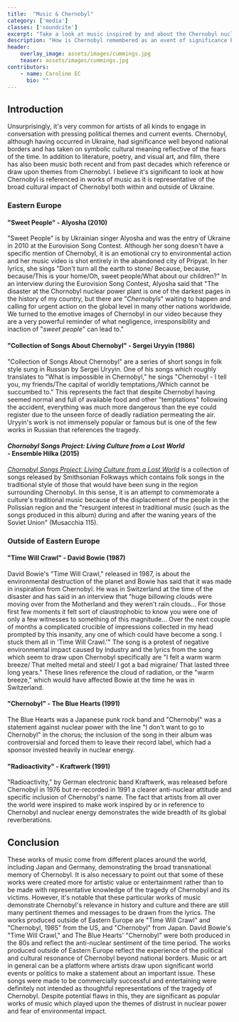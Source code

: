 ```yaml
---
title:  "Music & Chernobyl"
category: ['media']
classes: ['soundcite']
excerpt: "Take a look at music inspired by and about the Chernobyl nuclear disaster"
description: "How is Chernobyl remembered as an event of significance both within Eastern Europe and across national borders and how have artists represented the tragedy through music in particular? How does Chernobyl play into broader themes such as environmental degradation and how do artists use Chernobyl as a symbol in works with greater political or social meaning? "
header: 
    overlay_image: assets/images/cummings.jpg
    teaser: assets/images/cummings.jpg
contributors:
    - name: Caroline EC
      bio: ""
---
```


## Introduction

Unsurprisingly, it's very common for artists of all kinds to engage in
conversation with pressing political themes and current events.
Chernobyl, although having occurred in Ukraine, had significance well
beyond national borders and has taken on symbolic cultural meaning
reflective of the fears of the time. In addition to literature, poetry,
and visual art, and film, there has also been music both recent and from
past decades which reference or draw upon themes from Chernobyl. I
believe it's significant to look at how Chernobyl is referenced in works
of music as it is representative of the broad cultural impact of
Chernobyl both within and outside of Ukraine.


### Eastern Europe

#### "Sweet People" - Alyosha (2010)

"Sweet People" is by Ukrainian singer Alyosha and was the entry of
Ukraine in 2010 at the Eurovision Song Contest. Although her song
doesn't have a specific mention of Chernobyl, it is an emotional cry to
environmental action and her music video is shot entirely in the
abandoned city of Pripyat. In her lyrics, she sings <span class="soundcite" data-url="../../assets/audio/alyosha-sweet-people.m4a" data-start="0" data-end="27402" data-plays="1"> "Don\'t turn all the earth to stone/ Because, because, because/This is your home/Oh, sweet people/What about our children?"</span> In an interview during the Eurovision
Song Contest, Alyosha said that "The disaster at the Chornobyl nuclear
power plant is one of the darkest pages in the history of my country,
but there are "*Chernobyls*" waiting to happen and calling for urgent
action on the global level in many other nations worldwide. We turned to
the emotive images of Chernobyl in our video because they are a very
powerful reminder of what negligence, irresponsibility and inaction of
"*sweet people*" can lead to."

#### "Collection of Songs About Chernobyl" - Sergei Uryyin (1986)

<span class="soundcite" data-id="807734299" data-start="0" data-end="19017" data-plays="1">"Collection of Songs About Chernobyl"</span> are a series of short songs in folk style sung in Russian by Sergei Uryyin. One of his songs which roughly translates to "What is impossible in Chernobyl," he sings "Chernobyl - I tell you, my friends/The capital of worldly temptations,/Which cannot be succumbed to." This represents the fact that despite Chernobyl having seemed normal and full of available food and other "temptations" following the accident, everything was much more dangerous than the eye could register due to the unseen force of deadly radiation permeating the air. Uryyin's work is not immensely popular or famous but is one of the few works in Russian that references the tragedy.

#### *Chornobyl Songs Project: Living Culture from a Lost World*  <br/> - Ensemble Hilka (2015)

[*Chornobyl Songs Project: Living Culture from a Lost World*](https://folkways.si.edu/ensemble-hilka/chornobyl-songs-project-living-culture-from-a-lost-world/world/music/album/smithsonian) is a collection of songs released by Smithsonian Folkways which contains folk songs in the traditional style of those that would have been sung in the region surrounding Chernobyl. In this sense, it is an attempt to commemorate a culture's traditional music because of the displacement of the people in the Polissian region and the "resurgent interest in traditional music (such as the songs produced in this album) during and after the waning years of the Soviet Union" (Musacchia 115).

### Outside of Eastern Europe

#### "Time Will Crawl" - David Bowie (1987)

David Bowie's "Time Will Crawl," released in 1987, is about the environmental destruction of the planet and Bowie has said that it was made in inspiration from Chernobyl. He was in Switzerland at the time of the disaster and has said in an interview that "huge billowing clouds were moving over from the Motherland and they weren\'t rain clouds... For those first few moments it felt sort of claustrophobic to know you were one of only a few witnesses to something of this magnitude... Over the next couple of months a complicated crucible of impressions collected in my head prompted by this insanity, any one of which could have become a song. I stuck them all in \'Time Will Crawl.\'\" The song is a protest of negative environmental impact caused by industry and the lyrics from the song which seem to draw upon Chernobyl specifically are <span class="soundcite" data-url="../../assets/audio/bowie-time-will-crawl.m4a" data-start="0" data-end="27402" data-plays="1">"I felt a warm warm breeze/ That melted metal and steel/ I got a bad migraine/ That lasted three long years."</span> These lines reference the cloud of radiation, or the "warm breeze," which would have affected Bowie at the time he was in Switzerland.

#### "Chernobyl" - The Blue Hearts (1991)

The Blue Hearts was a Japanese punk rock band and "Chernobyl" was a statement against nuclear power with the line <span class="soundcite" data-id="807792457" data-start="0" data-end="27402" data-plays="1"> "I don't want to go to Chernobyl"</span> in the chorus; the inclusion of the song in their album was controversial and forced them to leave their record label, which had a sponsor invested heavily in nuclear energy.

#### "Radioactivity" - Kraftwerk (1991)

<span class="soundcite" data-id="807739309" data-start="0" data-end="23275" data-plays="1">"Radioactivity,"</span> by German electronic band Kraftwerk, was released before Chernobyl in 1976 but re-recorded in 1991 a clearer anti-nuclear attitude and specific inclusion of Chernobyl's name. The fact that artists from all over the world were inspired to make work inspired by or in reference to Chernobyl and nuclear energy demonstrates the wide breadth of its global reverberations.

## Conclusion

These works of music come from different places around the world,
including Japan and Germany, demonstrating the broad transnational
memory of Chernobyl. It is also necessary to point out that some of
these works were created more for artistic value or entertainment rather
than to be made with representative knowledge of the tragedy of
Chernobyl and its victims. However, it's notable that these particular
works of music demonstrate Chernobyl's relevance in history and culture
and there are still many pertinent themes and messages to be drawn from
the lyrics. The works produced outside of Eastern Europe are "Time Will
Crawl" and "Chernobyl, 1985" from the US, and "Chernobyl" from Japan.
David Bowie's "Time Will Crawl," and The Blue Hearts' "Chernobyl" were
both produced in the 80s and reflect the anti-nuclear sentiment of the
time period. The works produced outside of Eastern Europe reflect the
experience of the political and cultural resonance of Chernobyl beyond
national borders. Music or art in general can be a platform where
artists draw upon significant world events or politics to make a
statement about an important issue. These songs were made to be
commercially successful and entertaining were definitely not intended as
thoughtful representations of the tragedy of Chernobyl. Despite
potential flaws in this, they are significant as popular works of music
which played upon the themes of distrust in nuclear power and fear of
environmental impact.